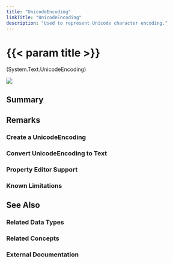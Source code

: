 ```yaml
---
title: "UnicodeEncoding"
linkTitle: "UnicodeEncoding"
description: "Used to represent Unicode character encoding."
---
```


# {{< param title >}}

<p class="namespace">(System.Text.UnicodeEncoding)</p>

<img src="/images/work-in-progress.jpg">

## Summary

## Remarks

### Create a UnicodeEncoding

### Convert UnicodeEncoding to Text

### Property Editor Support

### Known Limitations

## See Also

### Related Data Types

### Related Concepts

### External Documentation
